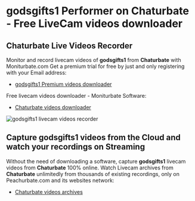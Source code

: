 # godsgifts1 Performer on Chaturbate - Free LiveCam videos downloader

## Chaturbate Live Videos Recorder

Monitor and record livecam videos of **godsgifts1** from **Chaturbate** with Moniturbate.com
Get a premium trial for free by just and only registering with your Email address:
* [godsgifts1 Premium videos downloader](https://moniturbate.com/request-demo-licence-key.html)

Free livecam videos downloader - Moniturbate Software:
* [Chaturbate videos downloader](https://moniturbate.com/moniturbate-download-software.html)

![godsgifts1 livecam videos recorder](https://peachurnet.com/templates/moniturbate-software.png)


## Capture godsgifts1 videos from the Cloud and watch your recordings on Streaming

Without the need of downloading a software, capture **godsgifts1** livecam videos from **Chaturbate** 100% online.
Watch Livecam archives from **Chaturbate** unlimitedly from thousands of existing recordings, only on Peachurbate.com and its websites network:
* [Chaturbate videos archives](https://peachurnet.com/)